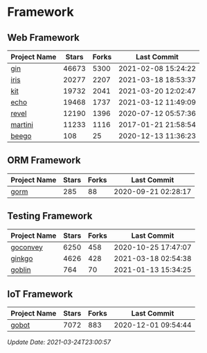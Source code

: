 # Framework

## Web Framework
| Project Name | Stars | Forks | Last Commit |
| ------------ | ----- | ----- | ----------- |
| [gin](https://github.com/gin-gonic/gin) | 46673 | 5300 | 2021-02-08 15:24:22 |
| [iris](https://github.com/kataras/iris) | 20277 | 2207 | 2021-03-18 18:53:37 |
| [kit](https://github.com/go-kit/kit) | 19732 | 2041 | 2021-03-20 12:02:47 |
| [echo](https://github.com/labstack/echo) | 19468 | 1737 | 2021-03-12 11:49:09 |
| [revel](https://github.com/revel/revel) | 12190 | 1396 | 2020-07-12 05:57:36 |
| [martini](https://github.com/go-martini/martini) | 11233 | 1116 | 2017-01-21 21:58:54 |
| [beego](https://github.com/astaxie/beego) | 108 | 25 | 2020-12-13 11:36:23 |

## ORM Framework
| Project Name | Stars | Forks | Last Commit |
| ------------ | ----- | ----- | ----------- |
| [gorm](https://github.com/jinzhu/gorm) | 285 | 88 | 2020-09-21 02:28:17 |

## Testing Framework
| Project Name | Stars | Forks | Last Commit |
| ------------ | ----- | ----- | ----------- |
| [goconvey](https://github.com/smartystreets/goconvey) | 6250 | 458 | 2020-10-25 17:47:07 |
| [ginkgo](https://github.com/onsi/ginkgo) | 4626 | 428 | 2021-03-18 02:54:38 |
| [goblin](https://github.com/franela/goblin) | 764 | 70 | 2021-01-13 15:34:25 |

## IoT Framework
| Project Name | Stars | Forks | Last Commit |
| ------------ | ----- | ----- | ----------- |
| [gobot](https://github.com/hybridgroup/gobot) | 7072 | 883 | 2020-12-01 09:54:44 |

*Update Date: 2021-03-24T23:00:57*